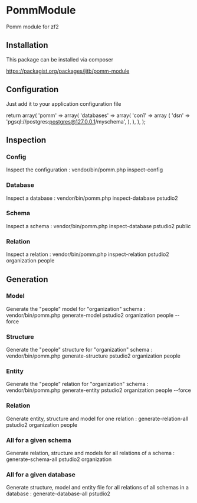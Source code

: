 PommModule
==========

Pomm module for zf2

Installation
------------

This package can be installed via composer

   https://packagist.org/packages/jitb/pomm-module

Configuration
-------------

Just add it to your application configuration file

return array(
    'pomm' => array(
        'databases' => array(
            'con1' => array (
                'dsn'  => 'pgsql://postgres:postgres@127.0.0.1/myschema',
            ),
        ),
    ),
);

Inspection
----------

### Config

Inspect the configuration : vendor/bin/pomm.php inspect-config

### Database

Inspect a database : vendor/bin/pomm.php inspect-database pstudio2

### Schema

Inspect a schema : vendor/bin/pomm.php inspect-database pstudio2 public

### Relation

Inspect a relation : vendor/bin/pomm.php inspect-relation pstudio2 organization people

Generation
----------

### Model

Generate the "people" model for "organization" schema : vendor/bin/pomm.php generate-model pstudio2 organization people --force

### Structure

Generate the "people" structure for "organization" schema : vendor/bin/pomm.php generate-structure pstudio2 organization people

### Entity

Generate the "people" relation for "organization" schema : vendor/bin/pomm.php generate-entity pstudio2 organization people --force

### Relation

Generate entity, structure and model for one relation : generate-relation-all pstudio2 organization people

### All for a given schema

Generate relation, structure and models for all relations of a schema : generate-schema-all pstudio2 organization

### All for a given database

Generate structure, model and entity file for all relations of all schemas in a database : generate-database-all pstudio2
